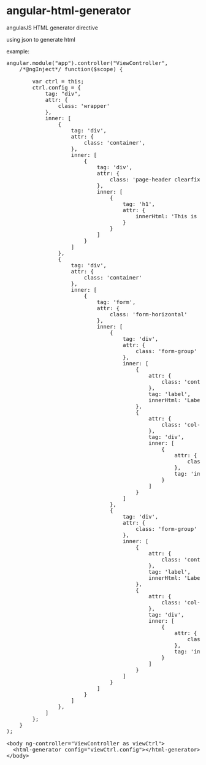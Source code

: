 # angular-html-generator

angularJS HTML generator directive

using json to generate html

example:

<pre>
angular.module("app").controller("ViewController", 
	/*@ngInject*/ function($scope) {
		
		var ctrl = this;
		ctrl.config = {
			tag: "div",
			attr: {
				class: 'wrapper'
			},
			inner: [
				{
					tag: 'div',
					attr: {
						class: 'container',
					},
					inner: [
						{
							tag: 'div',
							attr: {
								class: 'page-header clearfix',
							},
							inner: [
								{
									tag: 'h1',
									attr: {
										innerHtml: 'This is header'
									}
								}
							]
						}
					]
				},
				{
					tag: 'div',
					attr: {
						class: 'container'
					},
					inner: [
						{
							tag: 'form',
							attr: {
								class: 'form-horizontal'
							},
							inner: [
								{
									tag: 'div',
									attr: {
										class: 'form-group'
									},
									inner: [
										{
											attr: {
												class: 'control-label col-xs-4',
											},
											tag: 'label',
											innerHtml: 'Labelnya'
										},
										{
											attr: {
												class: 'col-xs-4',
											},
											tag: 'div',
											inner: [
												{
													attr: {
														class: 'form-control',
													},
													tag: 'input',
												}
											]
										}
									]
								},
								{
									tag: 'div',
									attr: {
										class: 'form-group'
									},
									inner: [
										{
											attr: {
												class: 'control-label col-xs-4',
											},
											tag: 'label',
											innerHtml: 'Labelnya'
										},
										{
											attr: {
												class: 'col-xs-4',
											},
											tag: 'div',
											inner: [
												{
													attr: {
														class: 'form-control',
													},
													tag: 'input',
												}
											]
										}
									]
								}
							]
						}
					]
				},
			]
		};
	}
);

&lt;body ng-controller="ViewController as viewCtrl"&gt;
  &lt;html-generator config="viewCtrl.config"&gt;&lt;/html-generator&gt;
&lt;/body&gt;


</pre>
